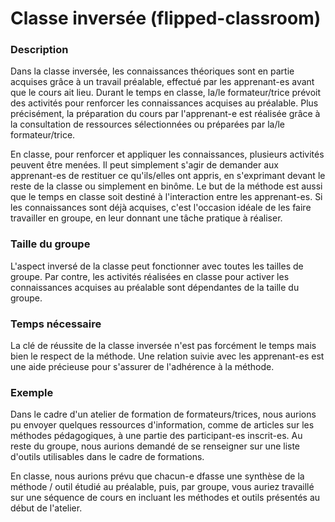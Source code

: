 # Classe inversée (flipped-classroom)

### Description
Dans la classe inversée, les connaissances théoriques sont en partie acquises grâce à un travail préalable, effectué par les apprenant-es avant que le cours ait lieu. Durant le temps en classe, la/le formateur/trice prévoit des activités pour renforcer les connaissances acquises au préalable. 
Plus précisément, la préparation du cours par l'apprenant-e est réalisée grâce à la consultation de ressources sélectionnées ou préparées par la/le formateur/trice.

En classe, pour renforcer et appliquer les connaissances, plusieurs activités peuvent être menées. Il peut simplement s'agir de demander aux apprenant-es de restituer ce qu'ils/elles ont appris, en s'exprimant devant le reste de la classe ou simplement en binôme. Le but de la méthode est aussi que le temps en classe soit destiné à l'interaction entre les apprenant-es. Si les connaissances sont déjà acquises, c'est l'occasion idéale de les faire travailler en groupe, en leur donnant une tâche pratique à réaliser. 
### Taille du groupe
L'aspect inversé de la classe peut fonctionner avec toutes les tailles de groupe. Par contre, les activités réalisées en classe pour activer les connaissances acquises au préalable sont dépendantes de la taille du groupe. 
### Temps nécessaire
La clé de réussite de la classe inversée n'est pas forcément le temps mais bien le respect de la méthode. Une relation suivie avec les apprenant-es est une aide précieuse pour s'assurer de l'adhérence à la méthode.
### Exemple
Dans le cadre d'un atelier de formation de formateurs/trices, nous aurions pu envoyer quelques ressources d'information, comme de articles sur les méthodes pédagogiques, à une partie des participant-es inscrit-es. Au reste du groupe, nous aurions demandé de se renseigner sur une liste d'outils utilisables dans le cadre de formations. 

En classe, nous aurions prévu que chacun-e dfasse une synthèse de la méthode / outil étudié au préalable, puis, par groupe, vous auriez travaillé sur une séquence de cours en incluant les méthodes et outils présentés au début de l'atelier. 
